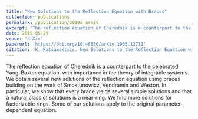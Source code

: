 ```yaml
---
title: "New Solutions to the Reflection Equation with Braces"
collection: publications
permalink: /publication/2019a_arxiv
excerpt: 'The reflection equation of Cherednik is a counterpart to the celebrated Yang-Baxter equation, with importance in the theory of integrable systems. We obtain several new solutions of the reflection equation using braces building on the work of Smoktunowicz, Vendramin and Weston.'
date: 2019-05-29
venue: 'arXiv'
paperurl: 'https://doi.org/10.48550/arXiv.1905.12711'
citation: 'K. Katsamaktsis. New Solutions to the Reflection Equation with Braces. arXiv:1905.12711 (2019)'
---
```


The reflection equation of Cherednik is a counterpart to the celebrated Yang-Baxter equation, with importance in the theory of integrable systems. We obtain several new solutions of the reflection equation using braces building on the work of Smoktunowicz, Vendramin and Weston. In particular, we show that every brace yields several simple solutions and that a natural class of solutions is a near-ring. We find more solutions for factorizable rings. Some of our solutions apply to the original parameter-dependent equation. 